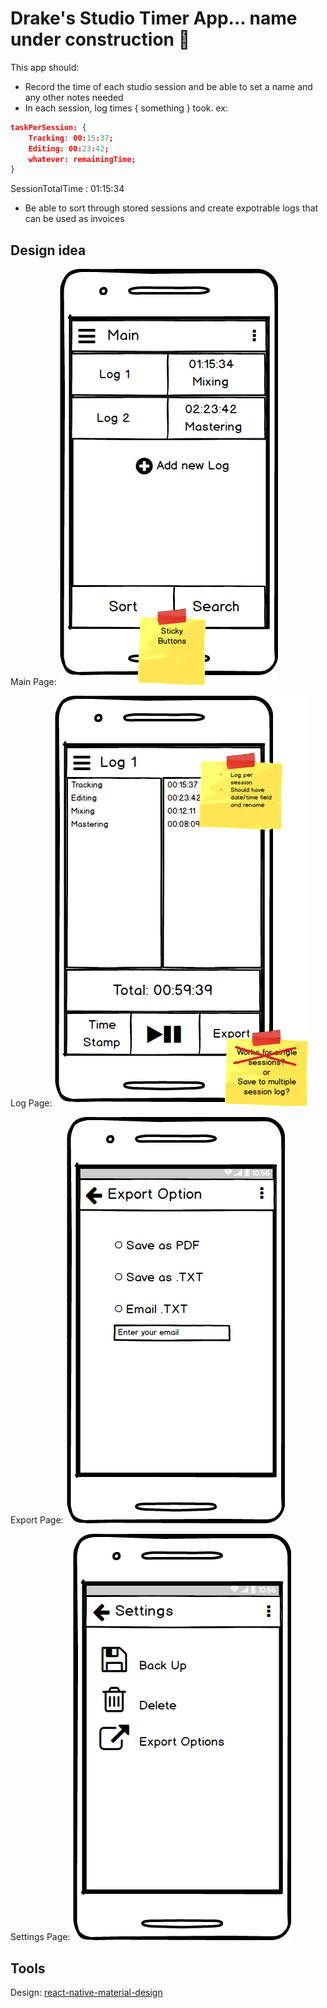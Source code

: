 # Drake's Studio Timer App... name under construction 😬

This app should:

* Record the time of each studio session and be able to set a name and any other notes needed
* In each session, log times { something } took. ex: 

``` json
taskPerSession: {
	Tracking: 00:15:37;
	Editing: 00:23:42;
	whatever: remainingTime;
}
```

SessionTotalTime : 01:15:34

* Be able to sort through stored sessions and create expotrable logs that can be used as invoices

## Design idea

Main Page: ![android-main.png](./Front-end/mockup/img/android-main.png)

Log Page:  ![android-logScreen.png](./Front-end/mockup/img/android-logScreen.png)

Export Page: ![android-export.png](./Front-end/mockup/img/android-export.png)

Settings Page: ![android-settings.png](./Front-end/mockup/img/andriod-settings.png)

## Tools

Design: [react-native-material-design](https://github.com/react-native-material-design/react-native-material-design)